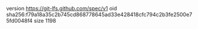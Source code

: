 version https://git-lfs.github.com/spec/v1
oid sha256:f79a18a35c2b745cd868778645ad33e428418cfc794c2b3fe2500e75fd0048f4
size 1198
